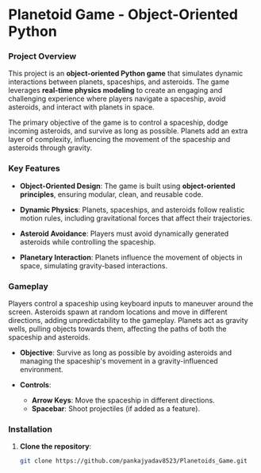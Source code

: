 # Planetoid Game - Object-Oriented Python

### Project Overview

This project is an **object-oriented Python game** that simulates dynamic interactions between planets, spaceships, and asteroids. The game leverages **real-time physics modeling** to create an engaging and challenging experience where players navigate a spaceship, avoid asteroids, and interact with planets in space.

The primary objective of the game is to control a spaceship, dodge incoming asteroids, and survive as long as possible. Planets add an extra layer of complexity, influencing the movement of the spaceship and asteroids through gravity.

### Key Features

- **Object-Oriented Design**: The game is built using **object-oriented principles**, ensuring modular, clean, and reusable code.
  
- **Dynamic Physics**: Planets, spaceships, and asteroids follow realistic motion rules, including gravitational forces that affect their trajectories.
  
- **Asteroid Avoidance**: Players must avoid dynamically generated asteroids while controlling the spaceship.
  
- **Planetary Interaction**: Planets influence the movement of objects in space, simulating gravity-based interactions.

### Gameplay

Players control a spaceship using keyboard inputs to maneuver around the screen. Asteroids spawn at random locations and move in different directions, adding unpredictability to the gameplay. Planets act as gravity wells, pulling objects towards them, affecting the paths of both the spaceship and asteroids.

- **Objective**: Survive as long as possible by avoiding asteroids and managing the spaceship's movement in a gravity-influenced environment.
  
- **Controls**: 
  - **Arrow Keys**: Move the spaceship in different directions.
  - **Spacebar**: Shoot projectiles (if added as a feature).

### Installation

1. **Clone the repository**:

   ```bash
   git clone https://github.com/pankajyadav8523/Planetoids_Game.git

